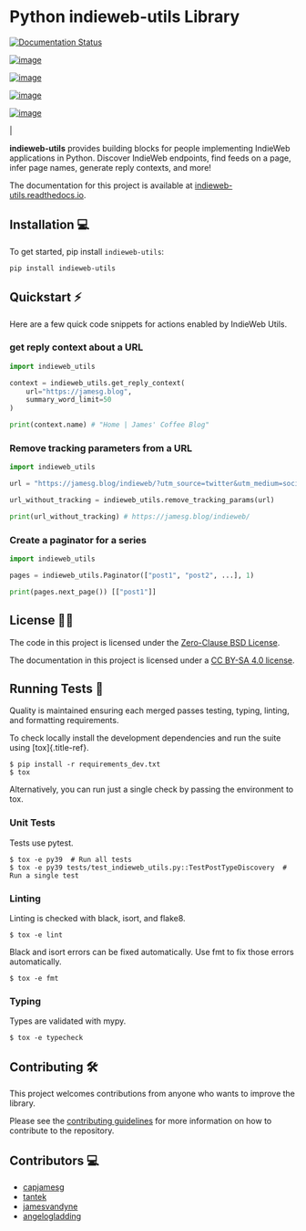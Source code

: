 # Python indieweb-utils Library

[![Documentation Status](https://readthedocs.org/projects/indieweb-utils/badge/?version=latest)](https://indieweb-utils.readthedocs.io/en/latest/?badge=latest)

[![image](https://badge.fury.io/py/indieweb-utils.svg)](https://badge.fury.io/py/indieweb-utils)

[![image](https://img.shields.io/pypi/dm/indieweb-utils)](https://pypistats.org/packages/indieweb-utils)

[![image](https://img.shields.io/pypi/l/indieweb-utils)](https://github.com/capjamesg/indieweb-utils/blob/main/LICENSE)

[![image](https://img.shields.io/pypi/pyversions/indieweb-utils)](https://badge.fury.io/py/indieweb-utils)

| 

**indieweb-utils** provides building blocks for people implementing IndieWeb applications in Python. Discover IndieWeb endpoints, find feeds on a page, infer page names, generate reply contexts, and more!

The documentation for this project is available at [indieweb-utils.readthedocs.io](https://indieweb-utils.readthedocs.io/en/latest/).

## Installation 💻

To get started, pip install `indieweb-utils`:

    pip install indieweb-utils

## Quickstart ⚡

Here are a few quick code snippets for actions enabled by IndieWeb Utils.

### get reply context about a URL

``` python
import indieweb_utils

context = indieweb_utils.get_reply_context(
    url="https://jamesg.blog",
    summary_word_limit=50
)

print(context.name) # "Home | James' Coffee Blog"
```

### Remove tracking parameters from a URL

``` python
import indieweb_utils

url = "https://jamesg.blog/indieweb/?utm_source=twitter&utm_medium=social&utm_campaign=webmention"

url_without_tracking = indieweb_utils.remove_tracking_params(url)

print(url_without_tracking) # https://jamesg.blog/indieweb/
```

### Create a paginator for a series

``` python
import indieweb_utils

pages = indieweb_utils.Paginator(["post1", "post2", ...], 1)

print(pages.next_page()) [["post1"]]
```

## License 👩‍⚖️

The code in this project is licensed under the [Zero-Clause BSD
License](LICENSE.md).

The documentation in this project is licensed under a [CC BY-SA 4.0 license](https://creativecommons.org/licenses/by-sa/4.0/).

## Running Tests 🧪

Quality is maintained ensuring each merged passes testing, typing, linting, and formatting requirements.

To check locally install the development dependencies and run the suite using [tox]{.title-ref}.

    $ pip install -r requirements_dev.txt
    $ tox

Alternatively, you can run just a single check by passing the environment to tox.

### Unit Tests

Tests use pytest.

    $ tox -e py39  # Run all tests
    $ tox -e py39 tests/test_indieweb_utils.py::TestPostTypeDiscovery  # Run a single test

### Linting

Linting is checked with black, isort, and flake8.

    $ tox -e lint

Black and isort errors can be fixed automatically. Use fmt to fix those errors automatically.

    $ tox -e fmt

### Typing

Types are validated with mypy.

    $ tox -e typecheck

## Contributing 🛠️

This project welcomes contributions from anyone who wants to improve the
library.

Please see the [contributing guidelines](CONTRIBUTING.md) for more
information on how to contribute to the repository.

## Contributors 💻

-   [capjamesg](https://github.com/capjamesg)
-   [tantek](https://github.com/tantek)
-   [jamesvandyne](https://github.com/jamesvandyne)
-   [angelogladding](https://github.com/angelogladding)